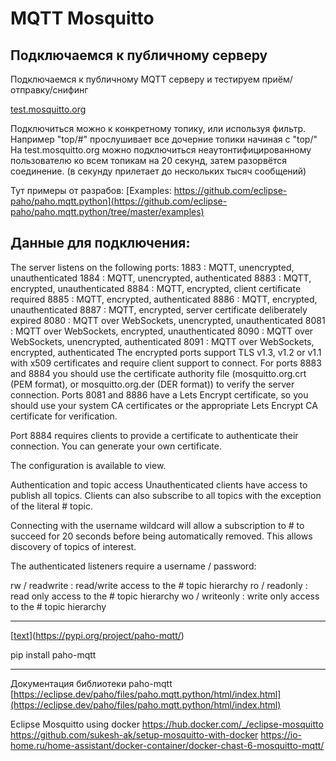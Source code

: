 # MQTT Mosquitto

## Подключаемся к публичному серверу
Подключаемся к публичному MQTT серверу и тестируем приём/отправку/снифинг

[test.mosquitto.org](https://test.mosquitto.org/)

Подключиться можно к конкретному топику, или используя фильтр.
Например "top/#" прослушивает все дочерние топики начиная с "top/"
На test.mosquitto.org можно подключиться неаутонтифицированному пользователю ко всем топикам на 20 секунд, затем разорвётся соединение.
(в секунду прилетает до нескольких тысяч сообщений)

Тут примеры от разрабов:
[Examples: https://github.com/eclipse-paho/paho.mqtt.python](https://github.com/eclipse-paho/paho.mqtt.python/tree/master/examples)


## Данные для подключения:
The server listens on the following ports:
1883 : MQTT, unencrypted, unauthenticated
1884 : MQTT, unencrypted, authenticated
8883 : MQTT, encrypted, unauthenticated
8884 : MQTT, encrypted, client certificate required
8885 : MQTT, encrypted, authenticated
8886 : MQTT, encrypted, unauthenticated
8887 : MQTT, encrypted, server certificate deliberately expired
8080 : MQTT over WebSockets, unencrypted, unauthenticated
8081 : MQTT over WebSockets, encrypted, unauthenticated
8090 : MQTT over WebSockets, unencrypted, authenticated
8091 : MQTT over WebSockets, encrypted, authenticated
The encrypted ports support TLS v1.3, v1.2 or v1.1 with x509 certificates and require client support to connect. For ports 8883 and 8884 you should use the certificate authority file (mosquitto.org.crt (PEM format), or mosquitto.org.der (DER format)) to verify the server connection. Ports 8081 and 8886 have a Lets Encrypt certificate, so you should use your system CA certificates or the appropriate Lets Encrypt CA certificate for verification.

Port 8884 requires clients to provide a certificate to authenticate their connection. You can generate your own certificate.

The configuration is available to view.

Authentication and topic access
Unauthenticated clients have access to publish all topics. Clients can also subscribe to all topics with the exception of the literal # topic.

Connecting with the username wildcard will allow a subscription to # to succeed for 20 seconds before being automatically removed. This allows discovery of topics of interest.

The authenticated listeners require a username / password:

rw / readwrite : read/write access to the # topic hierarchy
ro / readonly : read only access to the # topic hierarchy
wo / writeonly : write only access to the # topic hierarchy

***

[[text](https://pypi.org/project/paho-mqtt/)](https://pypi.org/project/paho-mqtt/)

pip install paho-mqtt

***
Документация библиотеки paho-mqtt
[https://eclipse.dev/paho/files/paho.mqtt.python/html/index.html](https://eclipse.dev/paho/files/paho.mqtt.python/html/index.html)

Eclipse Mosquitto using docker
https://hub.docker.com/_/eclipse-mosquitto
https://github.com/sukesh-ak/setup-mosquitto-with-docker
https://io-home.ru/home-assistant/docker-container/docker-chast-6-mosquitto-mqtt/
